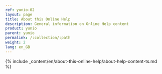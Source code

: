 ```yaml
---
ref: yunio-02
layout: page
title: About this Online Help
description: General information on Online Help content
product: yunio
parent: yunio
permalink: /:collection/:path
weight: 2
lang: en_GB
---
```


{% include _content/en/about-this-online-help/about-help-content-ts.md %} 

